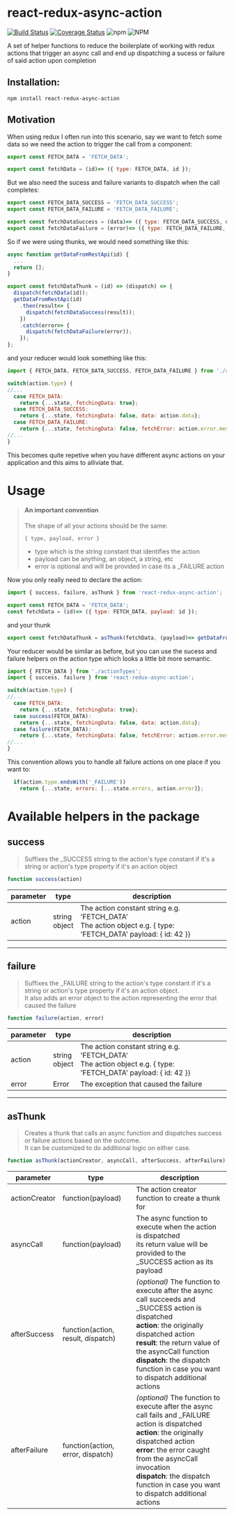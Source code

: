 # react-redux-async-action

[![Build Status](https://img.shields.io/travis/german-p/react-redux-async-action.svg)](https://travis-ci.org/german-p/react-redux-async-action) 
[![Coverage Status](https://coveralls.io/repos/github/german-p/react-redux-async-action/badge.svg?branch=master)](https://coveralls.io/github/german-p/react-redux-async-action?branch=master)
![npm](https://img.shields.io/npm/v/react-redux-async-action.svg)
![NPM](https://img.shields.io/npm/l/react-redux-async-action.svg)

A set of helper functions to reduce the boilerplate of working with redux actions that trigger an async call and end up dispatching a sucess or failure of said action upon completion

## Installation:

```
npm install react-redux-async-action
```

## Motivation

When using redux I often run into this scenario, say we want to fetch some data so we need the action to trigger the call from a component:

```javascript
export const FETCH_DATA = 'FETCH_DATA';

export const fetchData = (id)=> ({ type: FETCH_DATA, id });
```

But we also need the sucess and failure variants to dispatch when the call completes:
```javascript
export const FETCH_DATA_SUCCESS = 'FETCH_DATA_SUCCESS';
export const FETCH_DATA_FAILURE = 'FETCH_DATA_FAILURE';

export const fetchDataSuccess = (data)=> ({ type: FETCH_DATA_SUCCESS, data });
export const fetchDataFailure = (error)=> ({ type: FETCH_DATA_FAILURE, error });
```

So if we were using thunks, we would need something like this:

```javascript
async function getDataFromRestApi(id) {
  ...
  return [];
}

export const fetchDataThunk = (id) => (dispatch) => {
  dispatch(fetchData(id));
  getDataFromRestApi(id)
    .then(result=> {
      dispatch(fetchDataSuccess(result));
    })
    .catch(error=> {
      dispatch(fetchDataFailure(error));
    });
};
```

and your reducer would look something like this:


```javascript
import { FETCH_DATA, FETCH_DATA_SUCCESS, FETCH_DATA_FAILURE } from './actionTypes';

switch(action.type) {
//...  
  case FETCH_DATA:
    return {...state, fetchingData: true};
  case FETCH_DATA_SUCCESS:
    return {...state, fetchingData: false, data: action.data};
  case FETCH_DATA_FAILURE:
    return {...state, fetchingData: false, fetchError: action.error.message};
//...  
}
```
This becomes quite repetive when you have different async actions on your application and this aims to alliviate that.


# Usage

> #### An important convention
> The shape of all your actions should be the same:
> ```
> { type, payload, error }
> ```
> * type which is the string constant that identifies the action
> * payload can be anything, an object, a string, etc
> * error is optional and will be provided in case its a _FAILURE action

Now you only really need to declare the action:

```javascript
import { success, failure, asThunk } from 'react-redux-async-action';

export const FETCH_DATA = 'FETCH_DATA';
const fetchData = (id)=> ({ type: FETCH_DATA, payload: id });

```
and your thunk

```javascript
export const fetchDataThunk = asThunk(fetchData, (payload)=> getDataFromRestApi(payload.id));
```

Your reducer would be similar as before, but you can use the sucess and failure helpers on the action type which looks a little bit more semantic.

```javascript
import { FETCH_DATA } from './actionTypes';
import { success, failure } from 'react-redux-async-action';

switch(action.type) {
//...  
  case FETCH_DATA:
    return {...state, fetchingData: true};
  case success(FETCH_DATA):
    return {...state, fetchingData: false, data: action.data};
  case failure(FETCH_DATA):
    return {...state, fetchingData: false, fetchError: action.error.message};
//...  
}
```

This convention allows you to handle all failure actions on one place if you want to: 

```javascript
  if(action.type.endsWith('_FAILURE'))
    return {...state, errors: [...state.errors, action.error]};
```

# Available helpers in the package


## **success**
>Suffixes the _SUCCESS string to the action's type constant if it's a string or action's type property if it's an action object
```javascript
function success(action)
```

|parameter|type|description|
|---------|----|-----------|
|action|string<br/>object|The action constant string e.g. 'FETCH_DATA'<br/>The action object e.g. { type: 'FETCH_DATA' payload: { id: 42 }}|
---
## **failure**
>Suffixes the _FAILURE string to the action's type constant if it's a string or action's type property if it's an action object.  
>It also adds an error object to the action representing the error that caused the failure
```javascript
function failure(action, error)
```
|parameter|type|description|
|---------|----|-----------|
|action|string<br/>object|The action constant string e.g. 'FETCH_DATA'<br/>The action object e.g. { type: 'FETCH_DATA' payload: { id: 42 }}|
|error|Error|The exception that caused the failure

---
## **asThunk**

> Creates a thunk that calls an async function and dispatches success or failure actions based on the outcome.  
> It can be customized to do additional logic on either case.

```javascript
function asThunk(actionCreator, asyncCall, afterSuccess, afterFailure)
```
|parameter|type|description|
|---------|----|-----------|
|actionCreator|function(payload)|The action creator function to create a thunk for
|asyncCall|function(payload)|The async function to execute when the action is dispatched<br/>its return value will be provided to the _SUCCESS action as its payload
|afterSuccess|function(action, result, dispatch)|_(optional)_ The function to execute after the async call succeeds and _SUCCESS action is dispatched<br/>**action**: the originally dispatched action<br/>**result**: the return value of the asyncCall function<br/>**dispatch**: the dispatch function in case you want to dispatch additional actions
|afterFailure|function(action, error, dispatch)|_(optional)_ The function to execute after the async call fails and _FAILURE action is dispatched<br/>**action**: the originally dispatched action<br/>**error**: the error caught from the asyncCall invocation<br/>**dispatch**: the dispatch function in case you want to dispatch additional actions
